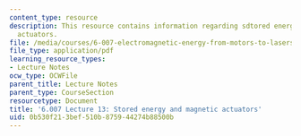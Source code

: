 ```yaml
---
content_type: resource
description: This resource contains information regarding sdtored energy and magnetic
  actuators.
file: /media/courses/6-007-electromagnetic-energy-from-motors-to-lasers-spring-2011/0b530f213bef510b875944274b88500b_MIT6_007S11_lec13.pdf
file_type: application/pdf
learning_resource_types:
- Lecture Notes
ocw_type: OCWFile
parent_title: Lecture Notes
parent_type: CourseSection
resourcetype: Document
title: '6.007 Lecture 13: Stored energy and magnetic actuators'
uid: 0b530f21-3bef-510b-8759-44274b88500b
---
```


